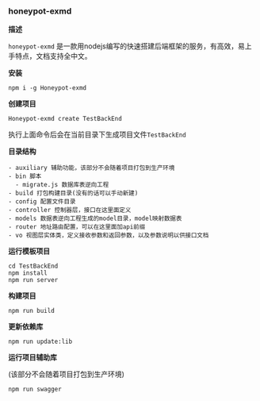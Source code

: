 ### honeypot-exmd

**描述**

```honeypot-exmd``` 是一款用nodejs编写的快速搭建后端框架的服务，有高效，易上手特点，文档支持全中文。

**安装**

```
npm i -g Honeypot-exmd
```

**创建项目**

```
Honeypot-exmd create TestBackEnd
```

执行上面命令后会在当前目录下生成项目文件```TestBackEnd```

**目录结构**

```
- auxiliary 辅助功能，该部分不会随着项目打包到生产环境
- bin 脚本
  - migrate.js 数据库表逆向工程
- build 打包构建目录(没有的话可以手动新建)
- config 配置文件目录
- controller 控制器层，接口在这里面定义
- models 数据表逆向工程生成的model目录，model映射数据表
- router 地址路由配置，可以在这里面加api前缀
- vo 视图层实体类，定义接收参数和返回参数，以及参数说明以供接口文档
```

**运行模板项目**

```
cd TestBackEnd
npm install
npm run server
```

**构建项目**

```
npm run build
```

**更新依赖库**

```
npm run update:lib
```

**运行项目辅助库**

(该部分不会随着项目打包到生产环境)

```
npm run swagger
```